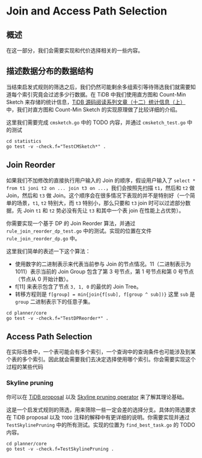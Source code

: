 # Join and Access Path Selection

## 概述	

在这一部分，我们会需要实现和代价选择相关的一些内容。

## 描述数据分布的数据结构

当结束启发式规则的筛选之后，我们仍然可能剩余多组索引等待筛选我们就需要知道每个索引究竟会过滤多少行数据。在 TiDB 中我们使用直方图和 Count-Min Sketch 来存储的统计信息，[TiDB 源码阅读系列文章（十二）统计信息（上）](https://pingcap.com/blog-cn/tidb-source-code-reading-12/) 中，我们对直方图和 Count-Min Sketch 的实现原理做了比较详细的介绍。

这里我们需要完成 `cmsketch.go` 中的 TODO 内容，并通过 `cmsketch_test.go` 中的测试

```
cd statistics
go test -v -check.f="TestCMSketch*" .
```

## Join Reorder

如果我们不加修改的直接执行用户输入的 Join 的顺序，假设用户输入了 `select * from t1 joni t2 on ... join t3 on ...`，我们会按照先扫描 `t1`，然后和 `t2` 做 Join，然后和 `t3` 做 Join。这个顺序会在很多情况下表现的并不是特别好（一个简单的场景，`t1`, `t2` 特别大，而 `t3` 特别小，那么只要和 `t3` join 时可以过滤部分数据，先 Join `t1` 和 `t2` 势必没有先让 `t3` 和其中一个表 join 在性能上占优势）。

你需要实现一个基于 DP 的 Join Reorder 算法，并通过 `rule_join_reorder_dp_test.go` 中的测试。实现的位置在文件 `rule_join_reorder_dp.go` 中。

这里我们简单的表述一下这个算法：

- 使用数字的二进制表示来代表当前参与 Join 的节点情况。11（二进制表示为 1011）表示当前的 Join Group 包含了第 3 号节点，第 1 号节点和第 0 号节点（节点从 0 开始计数）。
- f[11] 来表示包含了节点 `3, 1, 0` 的最优的 Join Tree。
- 转移方程则是 `f[group] = min{join{f[sub], f[group ^ sub])}` 这里 `sub` 是 `group` 二进制表示下的任意子集。

```
cd planner/core
go test -v -check.f="TestDPReorder*" .
```

## Access Path Selection

在实际场景中，一个表可能会有多个索引，一个查询中的查询条件也可能涉及到某个表的多个索引。因此就会需要我们去决定选择使用哪个索引。你会需要实现这个过程的某些代码

### Skyline pruning

你可以在 [TiDB proposal](https://github.com/pingcap/tidb/blob/master/docs/design/2019-01-25-skyline-pruning.md) 以及 [Skyline pruning operator](http://www.cs.ust.hk/~dimitris/PAPERS/SIGMOD03-Skyline.pdf) 来了解其理论基础。

这是一个启发式规则的筛选，用来筛除一些一定会差的选择分支。具体的筛选要求在 TiDB proposal 以及 `TODO` 注释的解释中有更详细的说明。你需要实现并通过 `TestSkylinePruning` 中的所有测试。实现的位置为 `find_best_task.go` 的 TODO 内容。

```
cd planner/core
go test -v -check.f=TestSkylinePruning .
```

